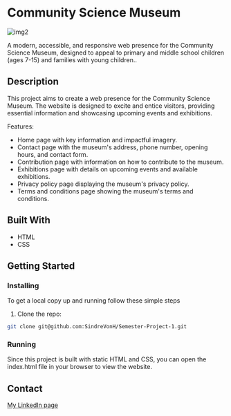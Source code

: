 # Community Science Museum

![img2](https://github.com/SindreVonH/Semester-Project-1/assets/149319539/48cd18ef-7ff9-4e0c-9e9d-2843d90654f9)

A modern, accessible, and responsive web presence for the Community Science Museum, designed to appeal to primary and middle school children (ages 7-15) and families with young children..

## Description

This project aims to create a web presence for the Community Science Museum. The website is designed to excite and entice visitors, providing essential information and showcasing upcoming events and exhibitions.

Features:

- Home page with key information and impactful imagery.
- Contact page with the museum's address, phone number, opening hours, and contact form.
- Contribution page with information on how to contribute to the museum.
- Exhibitions page with details on upcoming events and available exhibitions.
- Privacy policy page displaying the museum's privacy policy.
- Terms and conditions page showing the museum's terms and conditions.

## Built With

- HTML
- CSS

## Getting Started

### Installing

To get a local copy up and running follow these simple steps

1. Clone the repo:

```bash
git clone git@github.com:SindreVonH/Semester-Project-1.git
```

### Running

Since this project is built with static HTML and CSS, you can open the index.html file in your browser to view the website.

## Contact

[My LinkedIn page](https://www.linkedin.com/in/sindre-marker-63937a215/)
